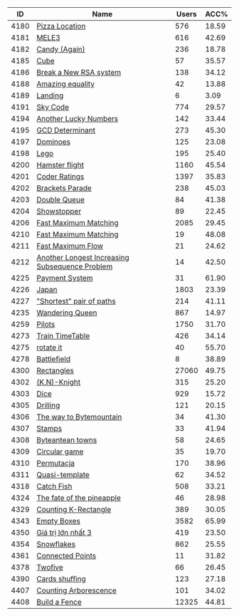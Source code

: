 | ID | Name | Users | ACC% |
|---|---|---|---|
| 4180 | [Pizza Location](https://www.spoj.com/problems/PIZZALOC) | 576 | 18.59 |
| 4181 | [MELE3](https://www.spoj.com/problems/MELE3) | 616 | 42.69 |
| 4182 | [Candy (Again)](https://www.spoj.com/problems/FCANDY) | 236 | 18.78 |
| 4185 | [Cube](https://www.spoj.com/problems/CCCCUBE) | 57 | 35.57 |
| 4186 | [Break a New RSA system](https://www.spoj.com/problems/HS08CODE) | 138 | 34.12 |
| 4188 | [Amazing equality](https://www.spoj.com/problems/HS08EQ) | 42 | 13.88 |
| 4189 | [Landing](https://www.spoj.com/problems/LANDING) | 6 | 3.09 |
| 4191 | [Sky Code](https://www.spoj.com/problems/MSKYCODE) | 774 | 29.57 |
| 4194 | [Another Lucky Numbers](https://www.spoj.com/problems/MSE08G) | 142 | 33.44 |
| 4195 | [GCD Determinant](https://www.spoj.com/problems/MSE08H) | 273 | 45.30 |
| 4197 | [Dominoes](https://www.spoj.com/problems/DOMINOES) | 125 | 23.08 |
| 4198 | [Lego](https://www.spoj.com/problems/LEGO) | 195 | 25.40 |
| 4200 | [Hamster flight](https://www.spoj.com/problems/HAMSTER1) | 1160 | 45.54 |
| 4201 | [Coder Ratings](https://www.spoj.com/problems/RATING) | 1397 | 35.83 |
| 4202 | [Brackets Parade](https://www.spoj.com/problems/BRPAR) | 238 | 45.03 |
| 4203 | [Double Queue](https://www.spoj.com/problems/MSE07B) | 84 | 41.38 |
| 4204 | [Showstopper](https://www.spoj.com/problems/MSE07E) | 89 | 22.45 |
| 4206 | [Fast Maximum Matching](https://www.spoj.com/problems/MATCHING) | 2085 | 29.45 |
| 4210 | [Fast Maximum Matching](https://www.spoj.com/problems/FMATCH) | 19 | 48.08 |
| 4211 | [Fast Maximum Flow](https://www.spoj.com/problems/FFLOW) | 21 | 24.62 |
| 4212 | [Another Longest Increasing Subsequence Problem](https://www.spoj.com/problems/LIS2VN) | 14 | 42.50 |
| 4225 | [Payment System](https://www.spoj.com/problems/MSE06E) | 31 | 61.90 |
| 4226 | [Japan](https://www.spoj.com/problems/MSE06H) | 1803 | 23.39 |
| 4227 | ["Shortest" pair of paths](https://www.spoj.com/problems/MSE06I) | 214 | 41.11 |
| 4235 | [Wandering Queen](https://www.spoj.com/problems/QUEEN) | 867 | 14.97 |
| 4259 | [Pilots](https://www.spoj.com/problems/MPILOT) | 1750 | 31.70 |
| 4273 | [Train TimeTable](https://www.spoj.com/problems/TTTABLE) | 426 | 34.14 |
| 4275 | [rotate it](https://www.spoj.com/problems/BFROTATE) | 40 | 55.70 |
| 4278 | [Battlefield](https://www.spoj.com/problems/FIELD) | 8 | 38.89 |
| 4300 | [Rectangles](https://www.spoj.com/problems/AE00) | 27060 | 49.75 |
| 4302 | [(K,N)-Knight](https://www.spoj.com/problems/AE2B) | 315 | 25.20 |
| 4303 | [Dice](https://www.spoj.com/problems/AE2A) | 929 | 15.72 |
| 4305 | [Drilling](https://www.spoj.com/problems/AE3A) | 121 | 20.15 |
| 4306 | [The way to Bytemountain](https://www.spoj.com/problems/AE4B) | 34 | 41.30 |
| 4307 | [Stamps](https://www.spoj.com/problems/AE4A) | 33 | 41.94 |
| 4308 | [Byteantean towns](https://www.spoj.com/problems/AE5B1) | 58 | 24.65 |
| 4309 | [Circular game](https://www.spoj.com/problems/AE5A1) | 35 | 19.70 |
| 4310 | [Permutacja](https://www.spoj.com/problems/AE5B2) | 170 | 38.96 |
| 4311 | [Quasi-template](https://www.spoj.com/problems/AE5A2) | 62 | 34.52 |
| 4318 | [Catch Fish](https://www.spoj.com/problems/MFISH) | 508 | 33.21 |
| 4324 | [The fate of the pineapple](https://www.spoj.com/problems/EVERLAST) | 46 | 28.98 |
| 4329 | [Counting K-Rectangle](https://www.spoj.com/problems/KRECT) | 389 | 30.05 |
| 4343 | [Empty Boxes](https://www.spoj.com/problems/EBOXES) | 3582 | 65.99 |
| 4350 | [Giá trị lớn nhất 3](https://www.spoj.com/problems/QMAX3VN) | 419 | 23.50 |
| 4354 | [Snowflakes](https://www.spoj.com/problems/TWINSNOW) | 862 | 25.55 |
| 4361 | [Connected Points](https://www.spoj.com/problems/CONNECTE) | 11 | 31.82 |
| 4378 | [Twofive](https://www.spoj.com/problems/TABLE5X5) | 66 | 26.45 |
| 4390 | [Cards shuffing](https://www.spoj.com/problems/CARDSHUF) | 123 | 27.18 |
| 4407 | [Counting Arborescence](https://www.spoj.com/problems/DAGCNT) | 101 | 34.02 |
| 4408 | [Build a Fence](https://www.spoj.com/problems/FENCE1) | 12325 | 44.81 |
